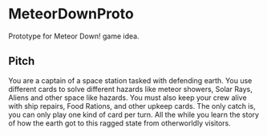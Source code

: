 # MeteorDownProto
Prototype for Meteor Down! game idea.
## Pitch
You are a captain of a space station tasked with defending earth. You use different cards to solve different hazards like meteor showers, Solar Rays, Aliens and other space like hazards. You must also keep your crew alive with ship repairs, Food Rations, and other upkeep cards. The only catch is, you can only play one kind of card per turn. All the while you learn the story of how the earth got to this ragged state from otherworldly visitors.
